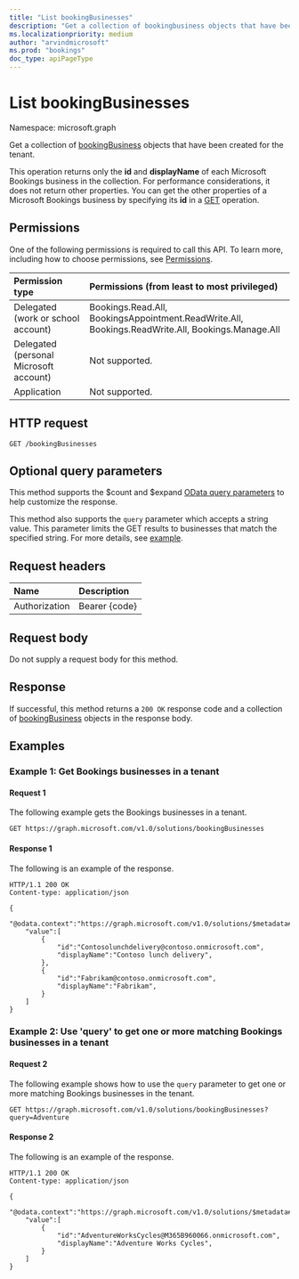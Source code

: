 ```yaml
---
title: "List bookingBusinesses"
description: "Get a collection of bookingbusiness objects that have been created for the tenant."
ms.localizationpriority: medium
author: "arvindmicrosoft"
ms.prod: "bookings"
doc_type: apiPageType
---
```


# List bookingBusinesses

Namespace: microsoft.graph

Get a collection of [bookingBusiness](../resources/bookingbusiness.md) objects that have been created for the tenant.

This operation returns only the **id** and **displayName** of each Microsoft Bookings business in the collection. For performance considerations, it does not return other properties. You can get the other properties of a Microsoft Bookings business by specifying its **id** in a [GET](bookingbusiness-get.md) operation.


## Permissions
One of the following permissions is required to call this API. To learn more, including how to choose permissions, see [Permissions](/graph/permissions-reference).

|Permission type      | Permissions (from least to most privileged)              |
|:--------------------|:---------------------------------------------------------|
|Delegated (work or school account) |  Bookings.Read.All, BookingsAppointment.ReadWrite.All, Bookings.ReadWrite.All, Bookings.Manage.All   |
|Delegated (personal Microsoft account) | Not supported.   |
|Application | Not supported.  |

## HTTP request
<!-- { "blockType": "ignored" } -->
```http
GET /bookingBusinesses
```
## Optional query parameters
This method supports the $count and $expand [OData query parameters](/graph/query-parameters) to help customize the response.

This method also supports the `query` parameter which accepts a string value. This parameter limits the GET results to businesses that match the specified string. For more details, see [example](#request-2).

## Request headers
| Name      |Description|
|:----------|:----------|
| Authorization  | Bearer {code}|

## Request body
Do not supply a request body for this method.
## Response
If successful, this method returns a `200 OK` response code and a collection of [bookingBusiness](../resources/bookingbusiness.md) objects in the response body.

## Examples

### Example 1: Get Bookings businesses in a tenant
#### Request 1
The following example gets the Bookings businesses in a tenant.

<!-- {
  "blockType": "request"
}-->
```http
GET https://graph.microsoft.com/v1.0/solutions/bookingBusinesses
```

#### Response 1
The following is an example of the response.
<!-- {
  "blockType": "response",
  "truncated": true,
  "@odata.type": "microsoft.graph.bookingBusiness",
  "isCollection": true
} -->
```http
HTTP/1.1 200 OK
Content-type: application/json

{
    "@odata.context":"https://graph.microsoft.com/v1.0/solutions/$metadata#bookingBusinesses",
    "value":[
        {
            "id":"Contosolunchdelivery@contoso.onmicrosoft.com",
            "displayName":"Contoso lunch delivery",
        },
        {
            "id":"Fabrikam@contoso.onmicrosoft.com",
            "displayName":"Fabrikam",
        }
    ]
}
```

### Example 2: Use 'query' to get one or more matching Bookings businesses in a tenant
#### Request 2
The following example shows how to use the `query` parameter to get one or more matching Bookings businesses in the tenant.

<!-- {
  "blockType": "request"
}-->
```http
GET https://graph.microsoft.com/v1.0/solutions/bookingBusinesses?query=Adventure
```

#### Response 2
The following is an example of the response.
<!-- {
  "blockType": "response",
  "truncated": true,
  "@odata.type": "microsoft.graph.bookingBusiness",
  "isCollection": true
} -->
```http
HTTP/1.1 200 OK
Content-type: application/json

{
    "@odata.context":"https://graph.microsoft.com/v1.0/solutions/$metadata#bookingBusinesses",
    "value":[
        {
            "id":"AdventureWorksCycles@M365B960066.onmicrosoft.com",
            "displayName":"Adventure Works Cycles",
        }
    ]
}
```

<!-- uuid: 8fcb5dbc-d5aa-4681-8e31-b001d5168d79
2015-10-25 14:57:30 UTC -->
<!--
{
  "type": "#page.annotation",
  "description": "List bookingBusinesses",
  "keywords": "",
  "section": "documentation",
  "tocPath": "",
  "suppressions": [
  ]
}
-->
